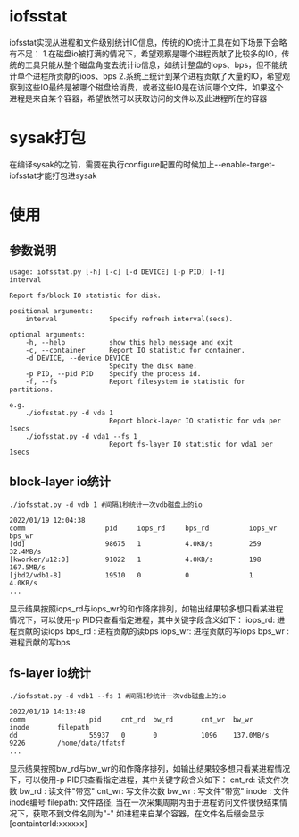 # iofsstat
iofsstat实现从进程和文件级别统计IO信息，传统的IO统计工具在如下场景下会略有不足：
1.在磁盘io被打满的情况下，希望观察是哪个进程贡献了比较多的IO，传统的工具只能从整个磁盘角度去统计io信息，如统计整盘的iops、bps，但不能统计单个进程所贡献的iops、bps
2.系统上统计到某个进程贡献了大量的IO，希望观察到这些IO最终是被哪个磁盘给消费，或者这些IO是在访问哪个文件，如果这个进程是来自某个容器，希望依然可以获取访问的文件以及此进程所在的容器

# sysak打包
在编译sysak的之前，需要在执行configure配置的时候加上--enable-target-iofsstat才能打包进sysak

# 使用
## 参数说明
```
usage: iofsstat.py [-h] [-c] [-d DEVICE] [-p PID] [-f]
interval

Report fs/block IO statistic for disk.

positional arguments:
    interval             Specify refresh interval(secs).

optional arguments:
    -h, --help           show this help message and exit
    -c, --container      Report IO statistic for container.
    -d DEVICE, --device DEVICE
                         Specify the disk name.
    -p PID, --pid PID    Specify the process id.
    -f, --fs             Report filesystem io statistic for partitions.

e.g.
    ./iofsstat.py -d vda 1
                         Report block-layer IO statistic for vda per 1secs
    ./iofsstat.py -d vda1 --fs 1
                         Report fs-layer IO statistic for vda1 per 1secs
```
## block-layer io统计
```
./iofsstat.py -d vdb 1 #间隔1秒统计一次vdb磁盘上的io

2022/01/19 12:04:38
comm                    pid     iops_rd     bps_rd          iops_wr     bps_wr
[dd]                    98675   1           4.0KB/s         259         32.4MB/s
[kworker/u12:0]         91022   1           4.0KB/s         198         167.5MB/s
[jbd2/vdb1-8]           19510   0           0               1           4.0KB/s
...
```
显示结果按照iops_rd与iops_wr的和作降序排列，如输出结果较多想只看某进程情况下，可以使用-p PID只查看指定进程，其中关键字段含义如下：
iops_rd: 进程贡献的读iops
bps_rd : 进程贡献的读bps
iops_wr: 进程贡献的写iops
bps_wr : 进程贡献的写bps

## fs-layer io统计
```
./iofsstat.py -d vdb1 --fs 1 #间隔1秒统计一次vdb磁盘上的io

2022/01/19 14:13:48
comm                pid     cnt_rd  bw_rd       cnt_wr  bw_wr       inode       filepath
dd                  55937   0       0           1096    137.0MB/s   9226        /home/data/tfatsf
...
```
显示结果按照bw_rd与bw_wr的和作降序排列，如输出结果较多想只看某进程情况下，可以使用-p PID只查看指定进程，其中关键字段含义如下：
cnt_rd: 读文件次数
bw_rd : 读文件"带宽"
cnt_wr: 写文件次数
bw_wr : 写文件"带宽"
inode : 文件inode编号
filepath: 文件路径, 当在一次采集周期内由于进程访问文件很快结束情况下，获取不到文件名则为"-"
如进程来自某个容器，在文件名后缀会显示[containterId:xxxxxx]

